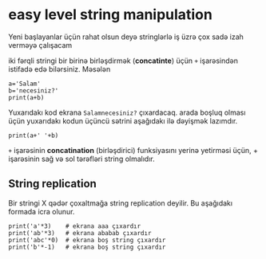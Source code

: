 # easy level string manipulation

Yeni başlayanlar üçün rahat olsun deyə stringlərlə iş üzrə çox sadə izah verməyə çalışacam

iki fərqli stringi bir birinə birləşdirmək (**concatinte**) üçün `+` işarəsindən istifadə edə bilərsiniz. Məsələn

```
a='Salam'
b='necesiniz?'
print(a+b)
```

Yuxarıdakı kod ekrana `Salamnecesiniz?` çıxardacaq. arada boşluq olması üçün yuxarıdakı kodun üçüncü sətrini aşağıdakı ilə dəyişmək lazımdır.

```
print(a+' '+b)
```

`+` işarəsinin **concatination** (birləşdirici) funksiyasını yerinə yetirməsi üçün, + işarəsinin sağ və sol tərəfləri string olmalıdır.

## String replication

Bir stringi X qədər çoxaltmağa string replication deyilir. Bu aşağıdakı formada icra olunur.

```
print('a'*3)    # ekrana aaa çıxardır
print('ab'*3)   # ekrana ababab çıxardır
print('abc'*0)  # ekrana boş string çıxardır
print('b'*-1)   # ekrana boş string çıxardır
```







